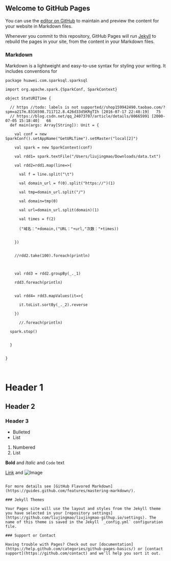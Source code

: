 ## Welcome to GitHub Pages

You can use the [editor on GitHub](https://github.com/liujingmao/liujingmao-githup.io/edit/master/index.md) to maintain and preview the content for your website in Markdown files.

Whenever you commit to this repository, GitHub Pages will run [Jekyll](https://jekyllrb.com/) to rebuild the pages in your site, from the content in your Markdown files.

### Markdown

Markdown is a lightweight and easy-to-use syntax for styling your writing. It includes conventions for

```
package huawei.com.sparksql.sparksql

import org.apache.spark.{SparkConf, SparkContext}

object StatURITime {

  // https //todo: labels is not supported//shop159942490.taobao.com/?spm=a217m.8316598.711712.8.426d33d5KRgTIh	[2016-07-17 22:48:19]	75
  // https://blog.csdn.net/qq_24073707/article/details/80665991	[2000-07-05 15:18:40]	66
  def main(args: Array[String]): Unit = {

    val conf = new SparkConf().setAppName("GetURLTime").setMaster("local[2]")

    val spark = new SparkContext(conf)

    val rdd1= spark.textFile("/Users/liujingmao/Downloads/data.txt")

    val rdd2=rdd1.map(line=>{

      val f = line.split("\t")

      val domain_url = f(0).split("https://")(1)

      val tmp=domain_url.split("/")

      val domain=tmp(0)

      val url=domain_url.split(domain)(1)

      val times = f(2)

      ("域名："+domain,("URL："+url,"次数："+times))


    })


    //rdd2.take(100).foreach(println)



    val rdd3 = rdd2.groupBy(_._1)

    rdd3.foreach(println)


    val rdd4= rdd3.mapValues(it=>{

      it.toList.sortBy(_._2).reverse

    })

      //.foreach(println)

  spark.stop()


  }


}



```





# Header 1
## Header 2
### Header 3

- Bulleted
- List

1. Numbered
2. List

**Bold** and _Italic_ and `Code` text

[Link](url) and ![Image](src)
```

For more details see [GitHub Flavored Markdown](https://guides.github.com/features/mastering-markdown/).

### Jekyll Themes

Your Pages site will use the layout and styles from the Jekyll theme you have selected in your [repository settings](https://github.com/liujingmao/liujingmao-githup.io/settings). The name of this theme is saved in the Jekyll `_config.yml` configuration file.

### Support or Contact

Having trouble with Pages? Check out our [documentation](https://help.github.com/categories/github-pages-basics/) or [contact support](https://github.com/contact) and we’ll help you sort it out.
